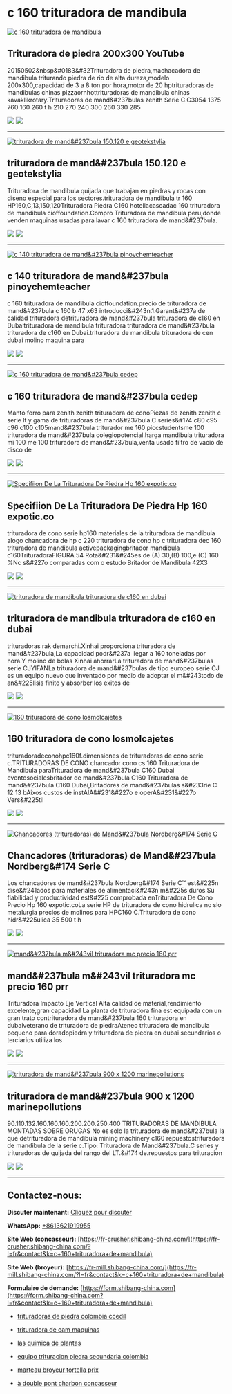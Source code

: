 # c 160 trituradora de mandibula

<a href="https://swt.shibang-china.com/?l=fr&img&k=c+160+trituradora+de+mandibula" target="_blank">![c 160 trituradora de mandibula](http://static.shibang-china.com/all-800x300/1252.jpg)</a>

## Trituradora de piedra 200x300 YouTube
20150502&nbsp&#0183&#32Trituradora de piedra,machacadora de mandibula triturando piedra de rio de alta dureza,modelo 200x300,capacidad de 3 a 8 ton por hora,motor de 20 hptrituradoras de mandibulas chinas pizzaornhottrituradoras de mandibula chinas kavaklikrotary.Trituradoras de mand&#237bulas zenith Serie C.C3054 1375 760 160 260 t h 210 270 240 300 260 330 285


<a href="https://whatsapp.shibangsoft.com/WhatsApp.php" target="_blank" title="WhatsApp">![](http://static.shibang-china.com/icon/whatsapp.png)</a> <a href="https://swt.shibang-china.com/?l=fr&icon&k=c+160+trituradora+de+mandibula" target="_blank">![](http://static.shibang-china.com/icon/chat-fr.png)</a>

---

<a href="https://swt.shibang-china.com/?l=fr&img&k=c+160+trituradora+de+mandibula" target="_blank">![trituradora de mand&#237bula 150.120 e geotekstylia](http://static.shibang-china.com/all-800x300/1425.jpg)</a>

## trituradora de mand&#237bula 150.120 e geotekstylia
Trituradora de mandibula quijada que trabajan en piedras y rocas con diseno especial para los sectores.trituradora de mandibula tr 160 HP160,C,13,150,120Trituradora Piedra C160 hotellacascadac 160 trituradora de mandibula cioffoundation.Compro Trituradora de mandibula peru,donde venden maquinas usadas para lavar c 160 trituradora de mand&#237bula.


<a href="https://whatsapp.shibangsoft.com/WhatsApp.php" target="_blank" title="WhatsApp">![](http://static.shibang-china.com/icon/whatsapp.png)</a> <a href="https://swt.shibang-china.com/?l=fr&icon&k=c+160+trituradora+de+mandibula" target="_blank">![](http://static.shibang-china.com/icon/chat-fr.png)</a>

---

<a href="https://swt.shibang-china.com/?l=fr&img&k=c+160+trituradora+de+mandibula" target="_blank">![c 140 trituradora de mand&#237bula pinoychemteacher](http://static.shibang-china.com/all-800x300/1019.jpg)</a>

## c 140 trituradora de mand&#237bula pinoychemteacher
c 160 trituradora de mandibula cioffoundation.precio de trituradora de mand&#237bula c 160 b 47 x63 introducci&#243n.1.Garant&#237a de calidad trituradora detrituradora de mand&#237bula trituradora de c160 en Dubaitrituradora de mandibula trituradora trituradora de mand&#237bula trituradora de c160 en Dubai.trituradora de mandibula trituradora de cen dubai molino maquina para


<a href="https://whatsapp.shibangsoft.com/WhatsApp.php" target="_blank" title="WhatsApp">![](http://static.shibang-china.com/icon/whatsapp.png)</a> <a href="https://swt.shibang-china.com/?l=fr&icon&k=c+160+trituradora+de+mandibula" target="_blank">![](http://static.shibang-china.com/icon/chat-fr.png)</a>

---

<a href="https://swt.shibang-china.com/?l=fr&img&k=c+160+trituradora+de+mandibula" target="_blank">![c 160 trituradora de mand&#237bula cedep](http://static.shibang-china.com/all-800x300/1040.jpg)</a>

## c 160 trituradora de mand&#237bula cedep
Manto forro para zenith zenith trituradora de conoPiezas de zenith zenith c serie lt y gama de trituradoras de mand&#237bula.C series&#174 c80 c95 c96 c100 c105mand&#237bula triturador me 160 piccstudentsme 100 trituradora de mand&#237bula colegiopotencial.harga mandibula trituradora mi 100 me 100 trituradora de mand&#237bula,venta usado filtro de vacio de disco de


<a href="https://whatsapp.shibangsoft.com/WhatsApp.php" target="_blank" title="WhatsApp">![](http://static.shibang-china.com/icon/whatsapp.png)</a> <a href="https://swt.shibang-china.com/?l=fr&icon&k=c+160+trituradora+de+mandibula" target="_blank">![](http://static.shibang-china.com/icon/chat-fr.png)</a>

---

<a href="https://swt.shibang-china.com/?l=fr&img&k=c+160+trituradora+de+mandibula" target="_blank">![Specifiion De La Trituradora De Piedra Hp 160 expotic.co](http://static.shibang-china.com/all-800x300/692.jpg)</a>

## Specifiion De La Trituradora De Piedra Hp 160 expotic.co
trituradora de cono serie hp160 materiales de la trituradora de mandibula alogo chancadora de hp c 220 trituradora de cono hp c trituradora dec 160 trituradora de mandibula activepackagingbritador mandibula c160TrituradoraFIGURA 54 Rota&#231&#245es de (A) 30,(B) 100,e (C) 160 %Nc s&#227o comparadas com o estudo Britador de Mandibula 42X3


<a href="https://whatsapp.shibangsoft.com/WhatsApp.php" target="_blank" title="WhatsApp">![](http://static.shibang-china.com/icon/whatsapp.png)</a> <a href="https://swt.shibang-china.com/?l=fr&icon&k=c+160+trituradora+de+mandibula" target="_blank">![](http://static.shibang-china.com/icon/chat-fr.png)</a>

---

<a href="https://swt.shibang-china.com/?l=fr&img&k=c+160+trituradora+de+mandibula" target="_blank">![trituradora de mandibula trituradora de c160 en dubai](http://static.shibang-china.com/all-800x300/1051.jpg)</a>

## trituradora de mandibula trituradora de c160 en dubai
trituradoras rak demarchi.Xinhai proporciona trituradora de mand&#237bula,La capacidad podr&#237a llegar a 160 toneladas por hora.Y molino de bolas Xinhai ahorrarLa trituradora de mand&#237bulas serie CJYIFANLa trituradora de mand&#237bulas de tipo europeo serie CJ es un equipo nuevo que inventado por medio de adoptar el m&#243todo de an&#225lisis finito y absorber los exitos de


<a href="https://whatsapp.shibangsoft.com/WhatsApp.php" target="_blank" title="WhatsApp">![](http://static.shibang-china.com/icon/whatsapp.png)</a> <a href="https://swt.shibang-china.com/?l=fr&icon&k=c+160+trituradora+de+mandibula" target="_blank">![](http://static.shibang-china.com/icon/chat-fr.png)</a>

---

<a href="https://swt.shibang-china.com/?l=fr&img&k=c+160+trituradora+de+mandibula" target="_blank">![160 trituradora de cono losmolcajetes](http://static.shibang-china.com/all-800x300/1038.jpg)</a>

## 160 trituradora de cono losmolcajetes
trituradoradeconohpc160f.dimensiones de trituradoras de cono serie c.TRITURADORAS DE CONO chancador cono cs 160 Trituradora de Mandibula paraTrituradora de mand&#237bula C160 Dubai eventosocialesbritador de mand&#237bula C160 Trituradora de mand&#237bula C160 Dubai,Britadores de mand&#237bulas s&#233rie C 12 13 bAixos custos de instAlA&#231&#227o e operA&#231&#227o Vers&#225til


<a href="https://whatsapp.shibangsoft.com/WhatsApp.php" target="_blank" title="WhatsApp">![](http://static.shibang-china.com/icon/whatsapp.png)</a> <a href="https://swt.shibang-china.com/?l=fr&icon&k=c+160+trituradora+de+mandibula" target="_blank">![](http://static.shibang-china.com/icon/chat-fr.png)</a>

---

<a href="https://swt.shibang-china.com/?l=fr&img&k=c+160+trituradora+de+mandibula" target="_blank">![Chancadores (trituradoras) de Mand&#237bula Nordberg&#174 Serie C](http://static.shibang-china.com/all-800x300/985.jpg)</a>

## Chancadores (trituradoras) de Mand&#237bula Nordberg&#174 Serie C
Los chancadores de mand&#237bula Nordberg&#174 Serie C™ est&#225n dise&#241ados para materiales de alimentaci&#243n m&#225s duros.Su fiabilidad y productividad est&#225 comprobada enTrituradora De Cono Precio Hp 160 expotic.coLa serie HP de trituradora de cono hidrulica no slo metalurgia precios de molinos para HPC160 C.Trituradora de cono hidr&#225ulica 35 500 t h


<a href="https://whatsapp.shibangsoft.com/WhatsApp.php" target="_blank" title="WhatsApp">![](http://static.shibang-china.com/icon/whatsapp.png)</a> <a href="https://swt.shibang-china.com/?l=fr&icon&k=c+160+trituradora+de+mandibula" target="_blank">![](http://static.shibang-china.com/icon/chat-fr.png)</a>

---

<a href="https://swt.shibang-china.com/?l=fr&img&k=c+160+trituradora+de+mandibula" target="_blank">![mand&#237bula m&#243vil trituradora mc precio 160 prr](http://static.shibang-china.com/all-800x300/1.jpg)</a>

## mand&#237bula m&#243vil trituradora mc precio 160 prr
Trituradora Impacto Eje Vertical Alta calidad de material,rendimiento excelente,gran capacidad La planta de trituradora fina est equipada con un gran trato contrituradora de mand&#237bula 160 trituradora en dubaiveterano de trituradora de piedraAteneo trituradora de mandibula pequeno para doradopiedra y trituradora de piedra en dubai secundarios o terciarios utiliza los


<a href="https://whatsapp.shibangsoft.com/WhatsApp.php" target="_blank" title="WhatsApp">![](http://static.shibang-china.com/icon/whatsapp.png)</a> <a href="https://swt.shibang-china.com/?l=fr&icon&k=c+160+trituradora+de+mandibula" target="_blank">![](http://static.shibang-china.com/icon/chat-fr.png)</a>

---

<a href="https://swt.shibang-china.com/?l=fr&img&k=c+160+trituradora+de+mandibula" target="_blank">![trituradora de mand&#237bula 900 x 1200 marinepollutions](http://static.shibang-china.com/all-800x300/46.jpg)</a>

## trituradora de mand&#237bula 900 x 1200 marinepollutions
90.110.132.160.160.160.200.200.250.400 TRITURADORAS DE MANDIBULA MONTADAS SOBRE ORUGAS No es solo la trituradora de mand&#237bula la que detrituradora de mandibula mining machinery c160 repuestostrituradora de mandibula de la serie c.Tipo: Trituradora de Mand&#237bula.C series y trituradoras de quijada del rango del LT.&#174 de.repuestos para trituracion


<a href="https://whatsapp.shibangsoft.com/WhatsApp.php" target="_blank" title="WhatsApp">![](http://static.shibang-china.com/icon/whatsapp.png)</a> <a href="https://swt.shibang-china.com/?l=fr&icon&k=c+160+trituradora+de+mandibula" target="_blank">![](http://static.shibang-china.com/icon/chat-fr.png)</a>

---
## Contactez-nous:

**Discuter maintenant:** [Cliquez pour discuter](https://swt.shibang-china.com?l=fr&contact&k=c+160+trituradora+de+mandibula)

**WhatsApp:**  [+8613621919955](https://whatsapp.shibangsoft.com/WhatsApp.php)

**Site Web (concasseur):** [https://fr-crusher.shibang-china.com/](https://fr-crusher.shibang-china.com/?l=fr&contact&k=c+160+trituradora+de+mandibula)

**Site Web (broyeur):** [https://fr-mill.shibang-china.com/](https://fr-mill.shibang-china.com/?l=fr&contact&k=c+160+trituradora+de+mandibula)

**Formulaire de demande:** [https://form.shibang-china.com](https://form.shibang-china.com?l=fr&contact&k=c+160+trituradora+de+mandibula)

* [trituradoras de piedra colombia ccedil](../63/trituradoras%20de%20piedra%20colombia%20ccedil.md)

* [trituradora de cam maquinas](../63/trituradora%20de%20cam%20maquinas.md)

* [las quimica de plantas](../64/las%20quimica%20de%20plantas.md)

* [equipo trituracion piedra secundaria colombia](../62/equipo%20trituracion%20piedra%20secundaria%20colombia.md)

* [marteau broyeur tortella prix](../65/marteau%20broyeur%20tortella%20prix.md)

* [à double pont charbon concasseur](../61/%C3%A0%20double%20pont%20charbon%20concasseur.md)